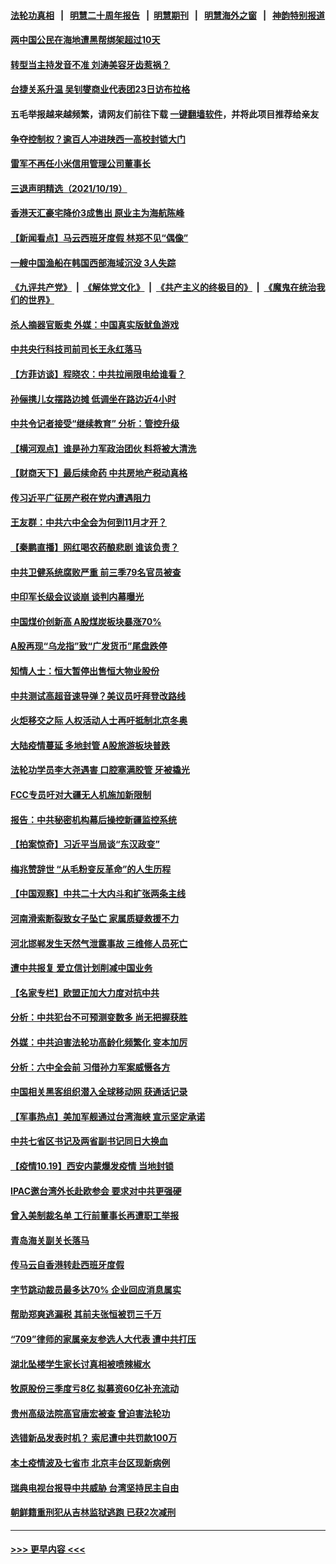 #### [法轮功真相](https://github.com/gfw-breaker/truth/blob/master/README.md?t=0) &nbsp;&nbsp;|&nbsp;&nbsp; [明慧二十周年报告](https://github.com/gfw-breaker/mh-reports/blob/master/README.md?t=0) &nbsp;&nbsp;|&nbsp;&nbsp;[明慧期刊](https://github.com/gfw-breaker/mh-qikan) &nbsp;&nbsp;|&nbsp;&nbsp; [明慧海外之窗](https://github.com/gfw-breaker/mh-news/blob/master/README.md?t=0) &nbsp;&nbsp;|&nbsp;&nbsp; [神韵特别报道](https://github.com/gfw-breaker/mh-news/blob/master/shenyun.md?t=0)
#### [两中国公民在海地遭黑帮绑架超过10天](../pages/nsc413/n13316781.md?t=10201602) 
#### [转型当主持发音不准 刘涛美容牙齿惹祸？](../pages/nsc413/n13316241.md?t=10201602) 
#### [台捷关系升温 吴钊燮商业代表团23日访布拉格](../pages/nsc413/n13316380.md?t=10201602) 
#### 五毛举报越来越频繁，请网友们前往下载 [一键翻墙软件](https://github.com/gfw-breaker/ssr-accounts)，并将此项目推荐给亲友
#### [争夺控制权？逾百人冲进陕西一高校封锁大门](../pages/nsc413/n13316773.md?t=10201602) 
#### [雷军不再任小米信用管理公司董事长](../pages/nsc413/n13316525.md?t=10201602) 
#### [三退声明精选（2021/10/19）](../pages/nsc413/n13316676.md?t=10201602) 
#### [香港天汇豪宅降价3成售出 原业主为海航陈峰](../pages/nsc413/n13316277.md?t=10201602) 
#### [【新闻看点】马云西班牙度假 林郑不见“偶像”](../pages/nsc413/n13315446.md?t=10201602) 
#### [一艘中国渔船在韩国西部海域沉没 3人失踪](../pages/nsc413/n13316492.md?t=10201602) 
#### [《九评共产党》](https://github.com/begood0513/9ping.md/blob/master/README.md) &nbsp;|&nbsp; [《解体党文化》](../../../../jtdwh.md/blob/master/README.md)  &nbsp;|&nbsp; [《共产主义的终极目的》](../../../../gczydzjmd.md/blob/master/README.md) &nbsp;|&nbsp; [《魔鬼在统治我们的世界》](../../../../mgztzwmdsj.md/blob/master/README.md) 
#### [杀人摘器官贩卖 外媒：中国真实版鱿鱼游戏](../pages/nsc413/n13316101.md?t=10201602) 
#### [中共央行科技司前司长王永红落马](../pages/nsc413/n13316419.md?t=10201602) 
#### [【方菲访谈】程晓农：中共拉闸限电给谁看？](../pages/nsc413/n13315612.md?t=10201602) 
#### [孙俪携儿女摆路边摊 低调坐在路边近4小时](../pages/nsc413/n13315855.md?t=10201602) 
#### [中共令记者接受“继续教育” 分析：管控升级](../pages/nsc413/n13316066.md?t=10201602) 
#### [【横河观点】谁是孙力军政治团伙 料将被大清洗](../pages/nsc413/n13316078.md?t=10201602) 
#### [【财商天下】最后续命药 中共房地产税动真格](../pages/nsc413/n13315978.md?t=10201602) 
#### [传习近平广征房产税在党内遭遇阻力](../pages/nsc413/n13316010.md?t=10201602) 
#### [王友群：中共六中全会为何到11月才开？](../pages/nsc413/n13315769.md?t=10201602) 
#### [【秦鹏直播】网红喝农药酿悲剧 谁该负责？](../pages/nsc413/n13316029.md?t=10201602) 
#### [中共卫健系统腐败严重 前三季79名官员被查](../pages/nsc413/n13316038.md?t=10201602) 
#### [中印军长级会议谈崩 谈判内幕曝光](../pages/nsc413/n13316005.md?t=10201602) 
#### [中国煤价创新高 A股煤炭板块暴涨70%](../pages/nsc413/n13315909.md?t=10201602) 
#### [A股再现“乌龙指”致“广发货币”尾盘跌停](../pages/nsc413/n13315596.md?t=10201602) 
#### [知情人士：恒大暂停出售恒大物业股份](../pages/nsc413/n13315794.md?t=10201602) 
#### [中共测试高超音速导弹？美议员吁拜登改路线](../pages/nsc413/n13315711.md?t=10201602) 
#### [火炬移交之际 人权活动人士再吁抵制北京冬奥](../pages/nsc413/n13315538.md?t=10201602) 
#### [大陆疫情蔓延 多地封管 A股旅游板块普跌](../pages/nsc413/n13315760.md?t=10201602) 
#### [法轮功学员李大尧遇害 口腔塞满胶管 牙被撬光](../pages/nsc413/n13314991.md?t=10201602) 
#### [FCC专员吁对大疆无人机施加新限制](../pages/nsc413/n13315673.md?t=10201602) 
#### [报告：中共秘密机构幕后操控新疆监控系统](../pages/nsc413/n13315703.md?t=10201602) 
#### [【拍案惊奇】习近平当局谈“东汉政变”](../pages/nsc413/n13315394.md?t=10201602) 
#### [梅兆赞辞世 “从毛粉变反革命”的人生历程](../pages/nsc413/n13315418.md?t=10201602) 
#### [【中国观察】中共二十大内斗和扩张两条主线](../pages/nsc413/n13315551.md?t=10201602) 
#### [河南滑索断裂致女子坠亡 家属质疑救援不力](../pages/nsc413/n13315212.md?t=10201602) 
#### [河北邯郸发生天然气泄露事故 三维修人员死亡](../pages/nsc413/n13315360.md?t=10201602) 
#### [遭中共报复 爱立信计划削减中国业务](../pages/nsc413/n13315437.md?t=10201602) 
#### [【名家专栏】欧盟正加大力度对抗中共](../pages/nsc413/n13315239.md?t=10201602) 
#### [分析：中共犯台不可预测变数多 尚无把握获胜](../pages/nsc413/n13315085.md?t=10201602) 
#### [外媒：中共迫害法轮功高龄化频繁化 变本加厉](../pages/nsc413/n13314842.md?t=10201602) 
#### [分析：六中全会前 习借孙力军案威慑各方](../pages/nsc413/n13315040.md?t=10201602) 
#### [中国相关黑客组织潜入全球移动网 获通话记录](../pages/nsc413/n13315185.md?t=10201602) 
#### [【军事热点】美加军舰通过台湾海峡 宣示坚定承诺](../pages/nsc413/n13313078.md?t=10201602) 
#### [中共七省区书记及两省副书记同日大换血](../pages/nsc413/n13314815.md?t=10201602) 
#### [【疫情10.19】西安内蒙爆发疫情 当地封锁](../pages/nsc413/n13314635.md?t=10201602) 
#### [IPAC邀台湾外长赴欧参会 要求对中共更强硬](../pages/nsc413/n13314356.md?t=10201602) 
#### [曾入美制裁名单 工行前董事长再遭职工举报](../pages/nsc413/n13314929.md?t=10201602) 
#### [青岛海关副关长落马](../pages/nsc413/n13314931.md?t=10201602) 
#### [传马云自香港转赴西班牙度假](../pages/nsc413/n13314821.md?t=10201602) 
#### [字节跳动裁员最多达70% 企业回应消息属实](../pages/nsc413/n13314632.md?t=10201602) 
#### [帮助郑爽逃漏税 其前夫张恒被罚三千万](../pages/nsc413/n13314771.md?t=10201602) 
#### [“709”律师的家属亲友参选人大代表 遭中共打压](../pages/nsc413/n13314037.md?t=10201602) 
#### [湖北坠楼学生家长讨真相被喷辣椒水](../pages/nsc413/n13314515.md?t=10201602) 
#### [牧原股份三季度亏8亿 拟募资60亿补充流动](../pages/nsc413/n13314402.md?t=10201602) 
#### [贵州高级法院高官唐宏被查 曾迫害法轮功](../pages/nsc413/n13314589.md?t=10201602) 
#### [选错新品发表时机？ 索尼遭中共罚款100万](../pages/nsc413/n13314534.md?t=10201602) 
#### [本土疫情波及七省市 北京丰台区现新病例](../pages/nsc413/n13314348.md?t=10201602) 
#### [瑞典电视台报导中共威胁 台湾坚持民主自由](../pages/nsc413/n13314395.md?t=10201602) 
#### [朝鲜籍重刑犯从吉林监狱逃跑 已获2次减刑](../pages/nsc413/n13313988.md?t=10201602) 

----
#### [ >>> 更早内容 <<< ](../indexes/nsc413-earlier.md)
